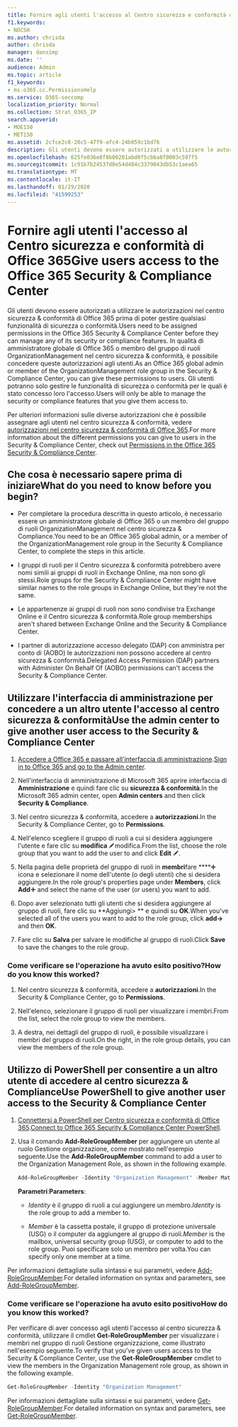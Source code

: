 ```yaml
---
title: Fornire agli utenti l'accesso al Centro sicurezza e conformità di Office 365
f1.keywords:
- NOCSH
ms.author: chrisda
author: chrisda
manager: dansimp
ms.date: ''
audience: Admin
ms.topic: article
f1_keywords:
- ms.o365.cc.PermissionsHelp
ms.service: O365-seccomp
localization_priority: Normal
ms.collection: Strat_O365_IP
search.appverid:
- MOE150
- MET150
ms.assetid: 2cfce2c8-20c5-47f9-afc4-24b059c1bd76
description: Gli utenti devono essere autorizzati a utilizzare le autorizzazioni nel centro sicurezza & conformità di Office 365 prima di poter gestire qualsiasi funzionalità di sicurezza o conformità.
ms.openlocfilehash: 625fe036e8f8b00201abd0f5cb6a8f0003c597f5
ms.sourcegitcommit: 1c91b7b24537d0e54d484c3379043db53c1aea65
ms.translationtype: MT
ms.contentlocale: it-IT
ms.lasthandoff: 01/29/2020
ms.locfileid: "41599253"
---
```

# <a name="give-users-access-to-the-office-365-security--compliance-center"></a><span data-ttu-id="03d9e-103">Fornire agli utenti l'accesso al Centro sicurezza e conformità di Office 365</span><span class="sxs-lookup"><span data-stu-id="03d9e-103">Give users access to the Office 365 Security & Compliance Center</span></span>

<span data-ttu-id="03d9e-104">Gli utenti devono essere autorizzati a utilizzare le autorizzazioni nel centro sicurezza & conformità di Office 365 prima di poter gestire qualsiasi funzionalità di sicurezza o conformità.</span><span class="sxs-lookup"><span data-stu-id="03d9e-104">Users need to be assigned permissions in the Office 365 Security & Compliance Center before they can manage any of its security or compliance features.</span></span> <span data-ttu-id="03d9e-105">In qualità di amministratore globale di Office 365 o membro del gruppo di ruoli OrganizationManagement nel centro sicurezza & conformità, è possibile concedere queste autorizzazioni agli utenti.</span><span class="sxs-lookup"><span data-stu-id="03d9e-105">As an Office 365 global admin or member of the OrganizationManagement role group in the Security & Compliance Center, you can give these permissions to users.</span></span> <span data-ttu-id="03d9e-106">Gli utenti potranno solo gestire le funzionalità di sicurezza o conformità per le quali è stato concesso loro l'accesso.</span><span class="sxs-lookup"><span data-stu-id="03d9e-106">Users will only be able to manage the security or compliance features that you give them access to.</span></span>

<span data-ttu-id="03d9e-107">Per ulteriori informazioni sulle diverse autorizzazioni che è possibile assegnare agli utenti nel centro sicurezza & conformità, vedere [autorizzazioni nel centro sicurezza & conformità di Office 365](permissions-in-the-security-and-compliance-center.md).</span><span class="sxs-lookup"><span data-stu-id="03d9e-107">For more information about the different permissions you can give to users in the Security & Compliance Center, check out [Permissions in the Office 365 Security & Compliance Center](permissions-in-the-security-and-compliance-center.md).</span></span>

## <a name="what-do-you-need-to-know-before-you-begin"></a><span data-ttu-id="03d9e-108">Che cosa è necessario sapere prima di iniziare</span><span class="sxs-lookup"><span data-stu-id="03d9e-108">What do you need to know before you begin?</span></span>

- <span data-ttu-id="03d9e-109">Per completare la procedura descritta in questo articolo, è necessario essere un amministratore globale di Office 365 o un membro del gruppo di ruoli OrganizationManagement nel centro sicurezza & Compliance.</span><span class="sxs-lookup"><span data-stu-id="03d9e-109">You need to be an Office 365 global admin, or a member of the OrganizationManagement role group in the Security & Compliance Center, to complete the steps in this article.</span></span>

- <span data-ttu-id="03d9e-110">I gruppi di ruoli per il Centro sicurezza & conformità potrebbero avere nomi simili ai gruppi di ruoli in Exchange Online, ma non sono gli stessi.</span><span class="sxs-lookup"><span data-stu-id="03d9e-110">Role groups for the Security & Compliance Center might have similar names to the role groups in Exchange Online, but they're not the same.</span></span>

- <span data-ttu-id="03d9e-111">Le appartenenze ai gruppi di ruoli non sono condivise tra Exchange Online e il Centro sicurezza & conformità.</span><span class="sxs-lookup"><span data-stu-id="03d9e-111">Role group memberships aren't shared between Exchange Online and the Security & Compliance Center.</span></span>

- <span data-ttu-id="03d9e-112">I partner di autorizzazione accesso delegato (DAP) con amministra per conto di (AOBO) le autorizzazioni non possono accedere al centro sicurezza & conformità.</span><span class="sxs-lookup"><span data-stu-id="03d9e-112">Delegated Access Permission (DAP) partners with Administer On Behalf Of (AOBO) permissions can't access the Security & Compliance Center.</span></span>

## <a name="use-the-admin-center-to-give-another-user-access-to-the-security--compliance-center"></a><span data-ttu-id="03d9e-113">Utilizzare l'interfaccia di amministrazione per concedere a un altro utente l'accesso al centro sicurezza & conformità</span><span class="sxs-lookup"><span data-stu-id="03d9e-113">Use the admin center to give another user access to the Security & Compliance Center</span></span>

1. <span data-ttu-id="03d9e-114">[Accedere a Office 365 e passare all'interfaccia di amministrazione](https://docs.microsoft.com/microsoft-365/compliance/go-to-the-securitycompliance-center).</span><span class="sxs-lookup"><span data-stu-id="03d9e-114">[Sign in to Office 365 and go to the Admin center](https://docs.microsoft.com/microsoft-365/compliance/go-to-the-securitycompliance-center).</span></span>

2. <span data-ttu-id="03d9e-115">Nell'interfaccia di amministrazione di Microsoft 365 aprire interfaccia di **Amministrazione** e quindi fare clic su **sicurezza & conformità**.</span><span class="sxs-lookup"><span data-stu-id="03d9e-115">In the Microsoft 365 admin center, open **Admin centers** and then click **Security & Compliance**.</span></span>

3. <span data-ttu-id="03d9e-116">Nel centro sicurezza & conformità, accedere a **autorizzazioni**.</span><span class="sxs-lookup"><span data-stu-id="03d9e-116">In the Security & Compliance Center, go to **Permissions**.</span></span>

4. <span data-ttu-id="03d9e-117">Nell'elenco scegliere il gruppo di ruoli a cui si desidera aggiungere l'utente e fare clic su **modifica** ![icona](../media/O365-MDM-CreatePolicy-EditIcon.gif)modifica.</span><span class="sxs-lookup"><span data-stu-id="03d9e-117">From the list, choose the role group that you want to add the user to and click **Edit** ![Edit icon](../media/O365-MDM-CreatePolicy-EditIcon.gif).</span></span>

5. <span data-ttu-id="03d9e-118">Nella pagina delle proprietà del gruppo di ruoli in **membri**fare \*\*\*\*![clic su Aggiungi](../media/ITPro-EAC-AddIcon.gif) icona e selezionare il nome dell'utente (o degli utenti) che si desidera aggiungere.</span><span class="sxs-lookup"><span data-stu-id="03d9e-118">In the role group's properties page under **Members**, click **Add**![Add Icon](../media/ITPro-EAC-AddIcon.gif) and select the name of the user (or users) you want to add.</span></span>

6. <span data-ttu-id="03d9e-119">Dopo aver selezionato tutti gli utenti che si desidera aggiungere al gruppo di ruoli, fare clic su \*\*Aggiungi\> \*\* e quindi su **OK**.</span><span class="sxs-lookup"><span data-stu-id="03d9e-119">When you've selected all of the users you want to add to the role group, click **add-\>** and then **OK**.</span></span>

7. <span data-ttu-id="03d9e-120">Fare clic su **Salva** per salvare le modifiche al gruppo di ruoli.</span><span class="sxs-lookup"><span data-stu-id="03d9e-120">Click **Save** to save the changes to the role group.</span></span>

### <a name="how-do-you-know-this-worked"></a><span data-ttu-id="03d9e-121">Come verificare se l'operazione ha avuto esito positivo?</span><span class="sxs-lookup"><span data-stu-id="03d9e-121">How do you know this worked?</span></span>

1. <span data-ttu-id="03d9e-122">Nel centro sicurezza & conformità, accedere a **autorizzazioni**.</span><span class="sxs-lookup"><span data-stu-id="03d9e-122">In the Security & Compliance Center, go to **Permissions**.</span></span>

2. <span data-ttu-id="03d9e-123">Nell'elenco, selezionare il gruppo di ruoli per visualizzare i membri.</span><span class="sxs-lookup"><span data-stu-id="03d9e-123">From the list, select the role group to view the members.</span></span>

3. <span data-ttu-id="03d9e-124">A destra, nei dettagli del gruppo di ruoli, è possibile visualizzare i membri del gruppo di ruoli.</span><span class="sxs-lookup"><span data-stu-id="03d9e-124">On the right, in the role group details, you can view the members of the role group.</span></span>

## <a name="use-powershell-to-give-another-user-access-to-the-security--compliance-center"></a><span data-ttu-id="03d9e-125">Utilizzo di PowerShell per consentire a un altro utente di accedere al centro sicurezza & Compliance</span><span class="sxs-lookup"><span data-stu-id="03d9e-125">Use PowerShell to give another user access to the Security & Compliance Center</span></span>

1. <span data-ttu-id="03d9e-126">[Connettersi a PowerShell per Centro sicurezza e conformità di Office 365](https://docs.microsoft.com/powershell/exchange/office-365-scc/connect-to-scc-powershell/connect-to-scc-powershell).</span><span class="sxs-lookup"><span data-stu-id="03d9e-126">[Connect to Office 365 Security & Compliance Center PowerShell](https://docs.microsoft.com/powershell/exchange/office-365-scc/connect-to-scc-powershell/connect-to-scc-powershell).</span></span>

2. <span data-ttu-id="03d9e-127">Usa il comando **Add-RoleGroupMember** per aggiungere un utente al ruolo Gestione organizzazione, come mostrato nell'esempio seguente.</span><span class="sxs-lookup"><span data-stu-id="03d9e-127">Use the **Add-RoleGroupMember** command to add a user to the Organization Management Role, as shown in the following example.</span></span>

   ```PowerShell
   Add-RoleGroupMember -Identity "Organization Management" -Member MatildaS
   ```

   <span data-ttu-id="03d9e-128">**Parametri**:</span><span class="sxs-lookup"><span data-stu-id="03d9e-128">**Parameters**:</span></span>

   - <span data-ttu-id="03d9e-129">_Identity_ è il gruppo di ruoli a cui aggiungere un membro.</span><span class="sxs-lookup"><span data-stu-id="03d9e-129">_Identity_ is the role group to add a member to.</span></span>

   - <span data-ttu-id="03d9e-130">_Member_ è la cassetta postale, il gruppo di protezione universale (USG) o il computer da aggiungere al gruppo di ruoli.</span><span class="sxs-lookup"><span data-stu-id="03d9e-130">_Member_ is the mailbox, universal security group (USG), or computer to add to the role group.</span></span> <span data-ttu-id="03d9e-131">Puoi specificare solo un membro per volta.</span><span class="sxs-lookup"><span data-stu-id="03d9e-131">You can specify only one member at a time.</span></span>

<span data-ttu-id="03d9e-132">Per informazioni dettagliate sulla sintassi e sui parametri, vedere [Add-RoleGroupMember](https://docs.microsoft.com/powershell/module/exchange/role-based-access-control/Add-RoleGroupMember).</span><span class="sxs-lookup"><span data-stu-id="03d9e-132">For detailed information on syntax and parameters, see [Add-RoleGroupMember](https://docs.microsoft.com/powershell/module/exchange/role-based-access-control/Add-RoleGroupMember).</span></span>

### <a name="how-do-you-know-this-worked"></a><span data-ttu-id="03d9e-133">Come verificare se l'operazione ha avuto esito positivo</span><span class="sxs-lookup"><span data-stu-id="03d9e-133">How do you know this worked?</span></span>

<span data-ttu-id="03d9e-134">Per verificare di aver concesso agli utenti l'accesso al centro sicurezza & conformità, utilizzare il cmdlet **Get-RoleGroupMember** per visualizzare i membri nel gruppo di ruoli Gestione organizzazione, come illustrato nell'esempio seguente.</span><span class="sxs-lookup"><span data-stu-id="03d9e-134">To verify that you've given users access to the Security & Compliance Center, use the **Get-RoleGroupMember** cmdlet to view the members in the Organization Management role group, as shown in the following example.</span></span>

```PowerShell
Get-RoleGroupMember -Identity "Organization Management"
```

<span data-ttu-id="03d9e-135">Per informazioni dettagliate sulla sintassi e sui parametri, vedere [Get-RoleGroupMember](https://docs.microsoft.com/powershell/module/exchange/role-based-access-control/Get-RoleGroupMember).</span><span class="sxs-lookup"><span data-stu-id="03d9e-135">For detailed information on syntax and parameters, see [Get-RoleGroupMember](https://docs.microsoft.com/powershell/module/exchange/role-based-access-control/Get-RoleGroupMember).</span></span>

